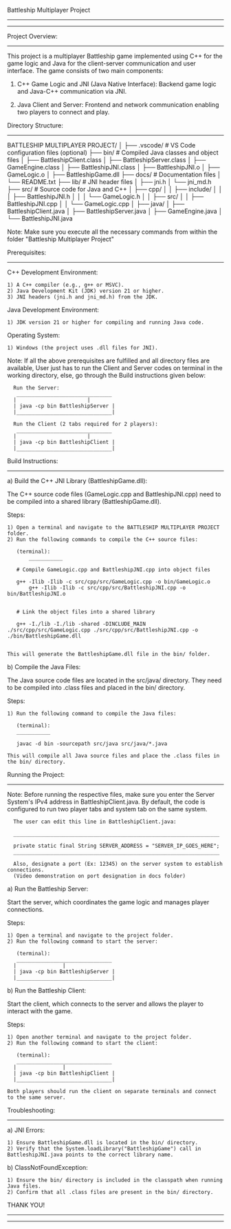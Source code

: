 Battleship Multiplayer Project
______________________________
______________________________




Project Overview:
_________________

This project is a multiplayer Battleship game implemented using C++ for the game logic and Java for the client-server communication and user interface. The game consists of two main components:

1) C++ Game Logic and JNI (Java Native Interface): Backend game logic and Java-C++ 
   communication via JNI.

2) Java Client and Server: Frontend and network communication
   enabling two players to connect and play.




Directory Structure:
____________________

BATTLESHIP MULTIPLAYER PROJECT/
│
├── .vscode/            # VS Code configuration files (optional)
├── bin/                # Compiled Java classes and object files
│   ├── BattleshipClient.class
│   ├── BattleshipServer.class
│   ├── GameEngine.class
│   ├── BattleshipJNI.class
│   ├── BattleshipJNI.o
│   ├── GameLogic.o
│   ├── BattleshipGame.dll
├── docs/               # Documentation files
│   └── README.txt
├── lib/                # JNI header files
│   ├── jni.h
│   └── jni_md.h
├── src/                # Source code for Java and C++
│   ├── cpp/
│   │   ├── include/
│   │   │   ├── BattleshipJNI.h
│   │   │   └── GameLogic.h
│   │   ├── src/
│   │       ├── BattleshipJNI.cpp
│   │       └── GameLogic.cpp
│   ├── java/
│       ├── BattleshipClient.java
│       ├── BattleshipServer.java
│       ├── GameEngine.java
│       └── BattleshipJNI.java



Note: Make sure you execute all the necessary commands from within the folder "Battleship Multiplayer Project"



Prerequisites:
______________


C++ Development Environment:

	1) A C++ compiler (e.g., g++ or MSVC).
	2) Java Development Kit (JDK) version 21 or higher.
	3) JNI headers (jni.h and jni_md.h) from the JDK.

Java Development Environment:

	1) JDK version 21 or higher for compiling and running Java code.

Operating System:

	1) Windows (the project uses .dll files for JNI).


Note: If all the above prerequisites are fulfilled and all directory files are available,
      User just has to run the Client and Server codes on terminal in the 
      working directory, else, go through the Build instructions given below:

      Run the Server:
       _______________________________
      |			              |
      | java -cp bin BattleshipServer |
      |_______________________________|

      Run the Client (2 tabs required for 2 players):
       _______________________________
      |			              |
      | java -cp bin BattleshipClient |
      |_______________________________|

      


Build Instructions:
___________________


a) Build the C++ JNI Library (BattleshipGame.dll):

   The C++ source code files (GameLogic.cpp and BattleshipJNI.cpp) need to be compiled 
   into a shared library (BattleshipGame.dll).

   Steps:

   	1) Open a terminal and navigate to the BATTLESHIP MULTIPLAYER PROJECT folder.
   	2) Run the following commands to compile the C++ source files:
	   
	   (terminal):
           ___________

	   # Compile GameLogic.cpp and BattleshipJNI.cpp into object files

	   g++ -Ilib -Ilib -c src/cpp/src/GameLogic.cpp -o bin/GameLogic.o
           g++ -Ilib -Ilib -c src/cpp/src/BattleshipJNI.cpp -o bin/BattleshipJNI.o


	   # Link the object files into a shared library
	   
	   g++ -I./lib -I./lib -shared -DINCLUDE_MAIN ./src/cpp/src/GameLogic.cpp ./src/cpp/src/BattleshipJNI.cpp -o ./bin/BattleshipGame.dll


	This will generate the BattleshipGame.dll file in the bin/ folder.


b) Compile the Java Files:

   The Java source code files are located in the src/java/ directory.
   They need to be compiled into .class files and placed in the bin/ directory.

   Steps:

   	1) Run the following command to compile the Java files:

	   (terminal):
	   ___________

	   javac -d bin -sourcepath src/java src/java/*.java
	   
	This will compile all Java source files and place the .class files in the bin/ directory.



Running the Project:
____________________


Note: Before running the respective files, make sure you enter the Server System's IPv4 address in
      BattleshipClient.java. By default, the code is configured to run two player tabs and system tab
      on the same system.

      The user can edit this line in BattleshipClient.java:

      ___________________________________________________________________

      private static final String SERVER_ADDRESS = "SERVER_IP_GOES_HERE";
      ___________________________________________________________________

      Also, designate a port (Ex: 12345) on the server system to establish connections.
      (Video demonstration on port designation in docs folder)
      


a) Run the Battleship Server:

   Start the server, which coordinates the game logic and manages player connections.

   Steps:

   	1) Open a terminal and navigate to the project folder.
   	2) Run the following command to start the server:

	   (terminal):
	   _______________________________
	  |				  |
	  | java -cp bin BattleshipServer |
	  |_______________________________|



b) Run the Battleship Client:

   Start the client, which connects to the server and allows the player to interact with the game.

   Steps:

   	1) Open another terminal and navigate to the project folder.
	2) Run the following command to start the client:

	   (terminal):
	   _______________________________
	  |				  |
	  | java -cp bin BattleshipClient |
	  |_______________________________|

	Both players should run the client on separate terminals and connect to the same server.




Troubleshooting:
________________


a) JNI Errors:

	1) Ensure BattleshipGame.dll is located in the bin/ directory.
	2) Verify that the System.loadLibrary("BattleshipGame") call in BattleshipJNI.java points to the correct library name.


b) ClassNotFoundException:

	1) Ensure the bin/ directory is included in the classpath when running Java files.
	2) Confirm that all .class files are present in the bin/ directory.




THANK YOU!
__________
__________

